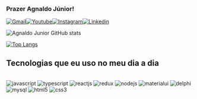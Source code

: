 ### Prazer Agnaldo Júnior!

[![Gmail](https://img.shields.io/badge/Gmail-D14836?style=for-the-badge&logo=gmail&logoColor=white)](#)[![Youtube](https://img.shields.io/badge/YouTube-FF0000?style=for-the-badge&logo=youtube&logoColor=white)](https://www.youtube.com/channel/UCN4KIhL-9ff5XcVNo0Cu0LQ/featured)[![Instagram](https://img.shields.io/badge/Instagram-E4405F?style=for-the-badge&logo=instagram&logoColor=white)](https://www.instagram.com/agnaldocjr98/)[![Linkedin](https://img.shields.io/badge/LinkedIn-0077B5?style=for-the-badge&logo=linkedin&logoColor=white)](#)

![Agnaldo Junior GitHub stats](https://github-readme-stats.vercel.app/api?username=agnaldocjr98&show_icons=true&theme=dracula)

[![Top Langs](https://github-readme-stats.vercel.app/api/top-langs/?username=agnaldocjr98&layout=compact)](https://github.com/agnaldocjr98/github-readme-stats)

## Tecnologias que eu uso no meu dia a dia

<div style="display: inline_block"></br>
    <img alt="javascript" src="https://img.shields.io/badge/JavaScript-F7DF1E?style=for-the-badge&logo=javascript&logoColor=black"/>
    <img alt="typescript" src="https://img.shields.io/badge/TypeScript-007ACC?style=for-the-badge&logo=typescript&logoColor=white"/>
    <img alt="reactjs" src="https://img.shields.io/badge/React-20232A?style=for-the-badge&logo=react&logoColor=61DAFB"/>
    <img alt="redux" src="https://img.shields.io/badge/Redux-593D88?style=for-the-badge&logo=redux&logoColor=white"/>
    <img alt="nodejs" src="https://img.shields.io/badge/Node.js-43853D?style=for-the-badge&logo=node.js&logoColor=white"/>
    <img alt="materialui" src="https://img.shields.io/badge/Material--UI-0081CB?style=for-the-badge&logo=material-ui&logoColor=white"/>
 <img alt="delphi" src="https://img.shields.io/badge/Delphi_RAD_Studio-B22222?style=for-the-badge&logo=delphi&logoColor=white"/> 
  <img alt="mysql" src="https://img.shields.io/badge/MySQL-00000F?style=for-the-badge&logo=mysql&logoColor=white"/>     
  <img alt="html5" src="https://img.shields.io/badge/HTML5-E34F26?style=for-the-badge&logo=html5&logoColor=white"/>
    <img alt="css3" src="https://img.shields.io/badge/CSS3-1572B6?style=for-the-badge&logo=css3&logoColor=white"/>  
</div></br>

